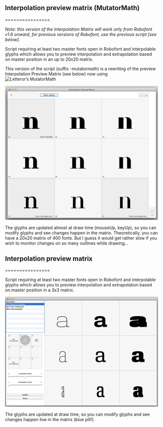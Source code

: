 ## Interpolation preview matrix (MutatorMath)
================

*Note: this version of the Interpolation Matrix will work only from Robofont v1.6 onward, for previous versions of Robofont, use the previous script [see below].*

Script requiring at least two master fonts open in Robofont and interpolable glyphs which allows you to preview interpolation and extrapolation based on master position in an up to 20x20 matrix.

This version of the script (suffix -mutatormath) is a rewriting of the preview Interpolation Preview Matrix (see below) now using ![Letteror’s MutatorMath](https://github.com/LettError/MutatorMath)

![alt tag](example-mutatormath.png)

The glyphs are updated almost at draw time (mouseUp, keyUp), so you can modify glyphs and see changes happen in the matrix. Theoretically, you can have a 20x20 matrix of 400 fonts. But I guess it would get rather slow if you wish to monitor changes on so many outlines while drawing…


## Interpolation preview matrix
================

Script requiring at least two master fonts open in Robofont and interpolable glyphs which allows you to preview interpolation and extrapolation based on master position in a 3x3 matrix.

![alt tag](example.png)

The glyphs are updated at draw time, so you can modify glyphs and see changes happen live in the matrix (blue pill!). 
